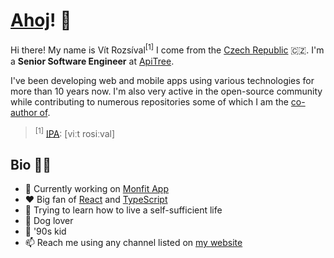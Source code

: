 # [Ahoj](https://en.wiktionary.org/wiki/ahoj)! 👋

Hi there! My name is Vít Rozsíval<sup>[1]</sup> I come from the [Czech Republic](https://en.wikipedia.org/wiki/Czech_Republic) 🇨🇿. I'm a **Senior Software Engineer** at [ApiTree](https://github.com/apitreecz).

I've been developing web and mobile apps using various technologies for more than 10 years now. I'm also very active in the open-source community while contributing to numerous repositories some of which I am the [co-author of](https://github.com/wavevision).

> <sup>[1]</sup> <a href="https://en.wikipedia.org/wiki/International_Phonetic_Alphabet">IPA</a>: [viːt rosiːval]

## Bio 💁‍♂️

- 🔭 Currently working on [Monfit App](https://monfit.cz/aplikace/)
- ♥️ Big fan of [React](https://github.com/facebook/react) and [TypeScript](https://github.com/microsoft/TypeScript)
- 🌱 Trying to learn how to live a self-sufficient life
- 🐶 Dog lover
- 👶 '90s kid
- 📫 Reach me using any channel listed on [my website](http://vitrozsival.cz)
